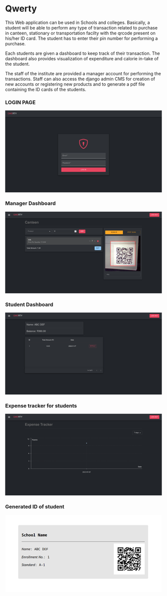 # Qwerty

This Web application can be used in Schools and colleges. Basically, a student will be able to perform any type of transaction related to purchase in canteen, stationary or transportation facilty with the qrcode present on his/her ID card. The student has to enter their pin number for performing a purchase.

Each students are given a dashboard to keep track of their transaction. The dashboard also provides visualization of expenditure and calorie in-take of the student.

The staff of the institute are provided a manager account for performing the transactions. Staff can also access the django admin CMS for creation of new accounts or registering new products and to generate a pdf file containing the ID cards of the students.

### LOGIN PAGE

![login](screenshots/login.png)

### Manager Dashboard

![Manager Dashboard](screenshots/manager-dashboard.png)

### Student Dashboard

![Student Dashboard](screenshots/student-dashboard.png)

### Expense tracker for students

![Expense Tracker](screenshots/student-expense-tracker.png)

### Generated ID of student

![ID-card-pdf](screenshots/generated-id.png)